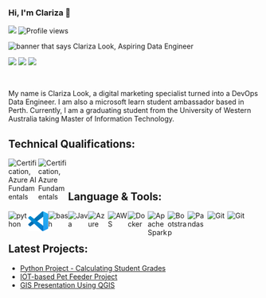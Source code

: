### Hi, I'm Clariza 👋 

<!-- Followers Count and Views Count -->

![](https://img.shields.io/github/followers/clariza-look-microsoft-ambassador?label=Followers&style=flat-square)
![Profile views](https://gpvc.arturio.dev/clariza-look-microsoft-ambassador)


<!-- Banner -->

<img src="https://github.com/clariza-look-microsoft-ambassador/clariza-look-microsoft-ambassador/blob/main/header.png" alt="banner that says Clariza Look, Aspiring Data Engineer">

<!-- Social Links -->

<p align="left">
  
<a href="https://www.linkedin.com/in/clarizalook/"><img src="https://img.shields.io/badge/-LinkedIn-0072b1?style=flat-square&logo=linkedin&logoColor=white"/></a>
<a href="https://www.kaggle.com/clarlooktech"><img src="https://img.shields.io/badge/-Kaggle-blue"/></a>
<a href="https://twitter.com/clarizalook"><img src="https://img.shields.io/badge/-Twitter-orange"/></a>
</p>

<br />

<!-- Profile Blurb -->


My name is Clariza Look, a digital marketing specialist turned into a DevOps Data Engineer. I am also a microsoft learn student ambassador based in Perth. Currently, I am a graduating student from the University of Western Australia taking Master of Information Technology.

## Technical Qualifications:

<img align="left" alt="Certification, Azure AI Fundamentals" width="60px" src="https://github.com/clariza-look-microsoft-ambassador/clariza-look-microsoft-ambassador/blob/main/azure-ai-fundamentals-600x600.png" />

<img align="left" alt="Certification, Azure Fundamentals" width="60px" src="https://github.com/clariza-look-microsoft-ambassador/clariza-look-microsoft-ambassador/blob/main/azure-fundamentals.png" />

<br />
<br />

## Language & Tools:

<img align="left" alt="python" width="40px" src="https://cdn3.iconfinder.com/data/icons/logos-and-brands-adobe/512/267_Python-512.png" />

<img align="left" alt="visual studio code" width="40px" src="https://raw.githubusercontent.com/github/explore/80688e429a7d4ef2fca1e82350fe8e3517d3494d/topics/visual-studio-code/visual-studio-code.png" />
 
<img align="left" alt="bash" width="40px" src="https://github.com/clariza-look-microsoft-ambassador/clariza-look-microsoft-ambassador/blob/main/full_colored_dark.svg" />
 
 <img align="left" alt="Java" width="40px" src="https://github.com/clariza-look-microsoft-ambassador/clariza-look-microsoft-ambassador/blob/main/java.svg" />
 
<img align="left" alt="Azure" width="40px" src="https://www.parkmycloud.com/wp-content/uploads/2018/02/Azure_.png" />

<img align="left" alt="AWS" width="40px" src="https://cdn.jsdelivr.net/npm/simple-icons@3.4.0/icons/amazonaws.svg" />

<img align="left" alt="Docker" width="40px" src="https://github.com/clariza-look-microsoft-ambassador/clariza-look-microsoft-ambassador/blob/main/Docker-Logo-2013-2015.png" />
 
<img align="left" alt="Apache Spark" width="40px" src="https://github.com/clariza-look-microsoft-ambassador/clariza-look-microsoft-ambassador/blob/main/Apache_Spark_logo.svg.png" />

<img align="left" alt="Bootstrap" width="40px" src="https://github.com/clariza-look-microsoft-ambassador/clariza-look-microsoft-ambassador/blob/main/bootstrap.png" />
 
<img align="left" alt="Pandas" width="40px" src="https://github.com/clariza-look-microsoft-ambassador/clariza-look-microsoft-ambassador/blob/main/pandas-logo-300.png" />
 <img align="left" alt="Git" width="40px" src="https://github.com/clariza-look-microsoft-ambassador/clariza-look-microsoft-ambassador/blob/main/git-logo.png" />
 <img align="left" alt="Git" width="40px" src="https://github.com/clariza-look-microsoft-ambassador/clariza-look-microsoft-ambassador/blob/main/GitHub-Logo.png" />
<br />
<br />

<!-- Latest Projects Section -->

## Latest Projects:

* [Python Project - Calculating Student Grades](https://towardsdatascience.com/buying-a-car-as-a-data-scientist-5a2f9f340292) 
* [IOT-based Pet Feeder Project ](https://www.youtube.com/watch?v=jDToLjIALMA&t=2s)
* [GIS Presentation Using QGIS](https://www.youtube.com/watch?v=IQc13B3KZgQ)

